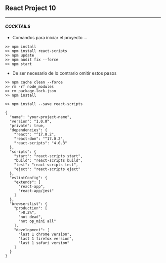 ## React Project 10

<hr>

#### _**COCKTAILS**_

- Comandos para iniciar el proyecto ...

```shell
>> npm install
>> npm install react-scripts
>> npm update
>> npm audit fix --force
>> npm start
```
- De ser necesario de lo contrario omitir estos pasos 
``` Limpiar la Caché de npm y Reinstalar Dependencias
>> npm cache clean --force
>> rm -rf node_modules
>> rm package-lock.json
>> npm install
```
```Solucionar Dependencias
>> npm install --save react-scripts

```
```  Verificar el Archivo package.json
{
  "name": "your-project-name",
  "version": "1.0.0",
  "private": true,
  "dependencies": {
    "react": "^17.0.2",
    "react-dom": "^17.0.2",
    "react-scripts": "4.0.3"
  },
  "scripts": {
    "start": "react-scripts start",
    "build": "react-scripts build",
    "test": "react-scripts test",
    "eject": "react-scripts eject"
  },
  "eslintConfig": {
    "extends": [
      "react-app",
      "react-app/jest"
    ]
  },
  "browserslist": {
    "production": [
      ">0.2%",
      "not dead",
      "not op_mini all"
    ],
    "development": [
      "last 1 chrome version",
      "last 1 firefox version",
      "last 1 safari version"
    ]
  }
}

```

